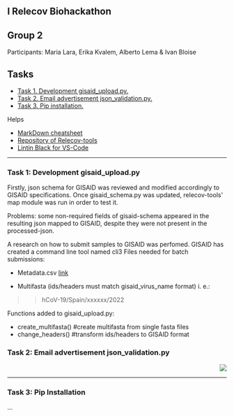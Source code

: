 <a name="home"></a>
  
## I Relecov Biohackathon
## Group 2
Participants: Maria Lara, Erika Kvalem, Alberto Lema & Ivan Bloise

## Tasks

<ul>
  <li><a href="#Development_gisaid_upload.py">Task 1. Development gisaid_upload.py.</a></li>
  <li><a href="#Email_advertisement">Task 2. Email advertisement json_validation.py.</a></li>
  <li><a href="#PipInstallation">Task 3. Pip installation.</a></li>
</ul>


<!-- ************************** SECTION HERE -->

Helps
- [MarkDown cheatsheet](https://www.markdownguide.org/cheat-sheet/)
- [Repository of Relecov-tools](https://github.com/BU-ISCIII/relecov-tools)
- [Lintin Black for VS-Code](https://marcobelo.medium.com/setting-up-python-black-on-visual-studio-code-5318eba4cd00#:~:text=Go%20to%20settings%20in%20your,%E2%80%9D%20and%20select%20%E2%80%9Cblack%E2%80%9D.)

---

<a name="Development_gisaid_upload.py"></a>
### Task 1: Development gisaid_upload.py

Firstly, json schema for GISAID was reviewed and modified accordingly to GISAID specifications. Once gisaid_schema.py was updated, relecov-tools' map module was run in order to test it.

Problems: some non-required fields of gisaid-schema appeared in the resulting json mapped to GISAID, despite they were not present in the processed-json.

A research on how to submit samples to GISAID was perfomed. GISAID has created a command line tool named cli3 Files needed for batch submissions:
- Metadata.csv 
[link](../group2/files/20210222_EpiCoV_BulkUpload_Template.xls)

- Multifasta (ids/headers must match gisaid_virus_name format) i. e.:
> >hCoV-19/Spain/xxxxxx/2022

Functions added to gisaid_upload.py:
- create_multifasta() #create multifasta from single fasta files
- change_headers() #transform ids/headers to GISAID format

  
<!-- ************************** SECTION HERE -->

<a name="Email_advertisement"></a>
### Task 2: Email advertisement json_validation.py



  <p align="right" dir="auto">
   <a href="#home" title="Up">
    <img src="../group4/images/home-icon.png" style="max-width: 100%;">
   </a>
 </p>
  
  
---

<!-- ************************** SECTION HERE -->
 
<a name="PipInstallation"></a>
### Task 3: Pip Installation





...





